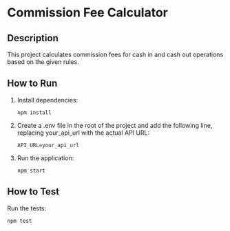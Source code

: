 # Commission Fee Calculator

## Description

This project calculates commission fees for cash in and cash out operations based on the given rules.

## How to Run

1. Install dependencies:

   ```
   npm install
   ```

2. Create a .env file in the root of the project and add the following line, replacing your_api_url with the actual API URL:

   ```
   API_URL=your_api_url
   ```

3. Run the application:

   ```
   npm start
   ```

## How to Test

Run the tests:

```
npm test
```
